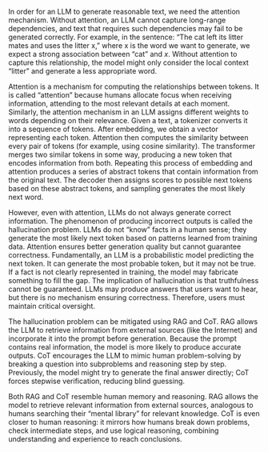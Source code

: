 In order for an LLM to generate reasonable text, we need the attention mechanism. Without attention, an LLM cannot capture long-range dependencies, and text that requires such dependencies may fail to be generated correctly. For example, in the sentence: “The cat left its litter mates and uses the litter x,” where x is the word we want to generate, we expect a strong association between “cat” and _x_. Without attention to capture this relationship, the model might only consider the local context “litter” and generate a less appropriate word.

Attention is a mechanism for computing the relationships between tokens. It is called “attention” because humans allocate focus when receiving information, attending to the most relevant details at each moment. Similarly, the attention mechanism in an LLM assigns different weights to words depending on their relevance. Given a text, a tokenizer converts it into a sequence of tokens. After embedding, we obtain a vector representing each token. Attention then computes the similarity between every pair of tokens (for example, using cosine similarity). The transformer merges two similar tokens in some way, producing a new token that encodes information from both. Repeating this process of embedding and attention produces a series of abstract tokens that contain information from the original text. The decoder then assigns scores to possible next tokens based on these abstract tokens, and sampling generates the most likely next word.

However, even with attention, LLMs do not always generate correct information. The phenomenon of producing incorrect outputs is called the hallucination problem. LLMs do not “know” facts in a human sense; they generate the most likely next token based on patterns learned from training data. Attention ensures better generation quality but cannot guarantee correctness. Fundamentally, an LLM is a probabilistic model predicting the next token. It can generate the most probable token, but it may not be true. If a fact is not clearly represented in training, the model may fabricate something to fill the gap. The implication of hallucination is that truthfulness cannot be guaranteed. LLMs may produce answers that users want to hear, but there is no mechanism ensuring correctness. Therefore, users must maintain critical oversight.

The hallucination problem can be mitigated using RAG and CoT. RAG allows the LLM to retrieve information from external sources (like the Internet) and incorporate it into the prompt before generation. Because the prompt contains real information, the model is more likely to produce accurate outputs. CoT encourages the LLM to mimic human problem-solving by breaking a question into subproblems and reasoning step by step. Previously, the model might try to generate the final answer directly; CoT forces stepwise verification, reducing blind guessing.

Both RAG and CoT resemble human memory and reasoning. RAG allows the model to retrieve relevant information from external sources, analogous to humans searching their “mental library” for relevant knowledge. CoT is even closer to human reasoning: it mirrors how humans break down problems, check intermediate steps, and use logical reasoning, combining understanding and experience to reach conclusions.